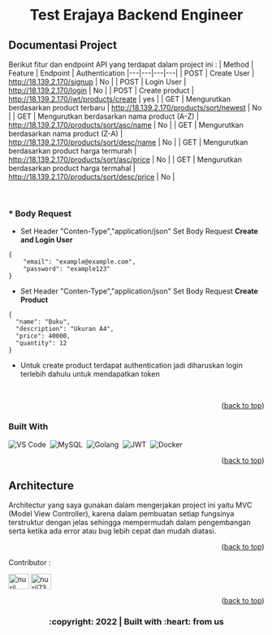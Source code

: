 <div id="top"></div>

  <h1 align="center">Test Erajaya Backend Engineer</h1>

</div>

<!-- DOCUMENTATION PROJECT -->
## Documentasi Project

Berikut fitur dan endpoint API yang terdapat dalam project ini :
| Method | Feature | Endpoint | Authentication
|---|---|---|---|
| POST | Create User | http://18.139.2.170/signup | No |
| POST | Login User | http://18.139.2.170/login | No |
| POST | Create product | http://18.139.2.170/jwt/products/create | yes |
| GET | Mengurutkan berdasarkan product terbaru | http://18.139.2.170/products/sort/newest | No |
| GET | Mengurutkan berdasarkan nama product (A-Z) | http://18.139.2.170/products/sort/asc/name | No |
| GET | Mengurutkan berdasarkan nama product (Z-A) | http://18.139.2.170/products/sort/desc/name | No |
| GET | Mengurutkan berdasarkan product harga termurah | http://18.139.2.170/products/sort/asc/price | No |
| GET | Mengurutkan berdasarkan product harga termahal | http://18.139.2.170/products/sort/desc/price | No |
 
 <br/>
 
 ### * Body Request
- Set Header "Conten-Type","application/json" Set Body Request <b>Create and Login User</b>
```
{
    "email": "example@example.com",
    "password": "example123"   
}
```
- Set Header "Conten-Type","application/json" Set Body Request <b>Create Product</b>
```
{
  "name": "Buku",
  "description": "Ukuran A4",
  "price": 40000,
  "quantity": 12
}
```
- Untuk create product terdapat authentication jadi diharuskan login terlebih dahulu untuk mendapatkan token
<br/>
<p align="right">(<a href="#top">back to top</a>)</p>

### Built With

![VS Code](https://img.shields.io/badge/-Visual%20Studio%20Code-05122A?style=flat&logo=visual-studio-code&logoColor=FFFFFF)&nbsp;
![MySQL](https://img.shields.io/badge/-MySQL-05122A?style=flat&logo=mysql&logoColor=FFFFFF)&nbsp;
![Golang](https://img.shields.io/badge/-Golang-05122A?style=flat&logo=go&logoColor=FFFFFF)&nbsp;
![JWT](https://img.shields.io/badge/JWT-05122A?style=flat&logo=JSON%20web%20tokens&logoColor=FFFFFF)&nbsp;
![Docker](https://img.shields.io/badge/Docker-05122A?style=flat&logo=docker&logoColor=FFFFFF)&nbsp;

<p align="right">(<a href="#top">back to top</a>)</p>

<!-- Architecture -->
## Architecture
Architectur yang saya gunakan dalam mengerjakan project ini yaitu MVC (Model View Controller),
karena dalam pembuatan setiap fungsinya terstruktur dengan jelas sehingga mempermudah dalam pengembangan serta ketika ada error atau bug lebih cepat dan mudah diatasi.

<p align="right">(<a href="#top">back to top</a>)</p>


Contributor :
<br>
<p align="left">
    <a href="https://www.linkedin.com/in/nuril-huda-87b279214/" target="blank"><img align="center"
            src="https://raw.githubusercontent.com/rahuldkjain/github-profile-readme-generator/master/src/images/icons/Social/linked-in-alt.svg"
            alt="nuril huda" height="30" width="40" /></a>
    <a href="https://www.hackerrank.com/nurilhuda7337" target="blank"><img align="center"
            src="https://raw.githubusercontent.com/rahuldkjain/github-profile-readme-generator/master/src/images/icons/Social/hackerrank.svg"
            alt="nuril7337" height="30" width="40" /></a>
</p>

<p align="right">(<a href="#top">back to top</a>)</p>
<h3>
<p align="center">:copyright: 2022 | Built with :heart: from us</p>
</h3>
<!-- end -->
